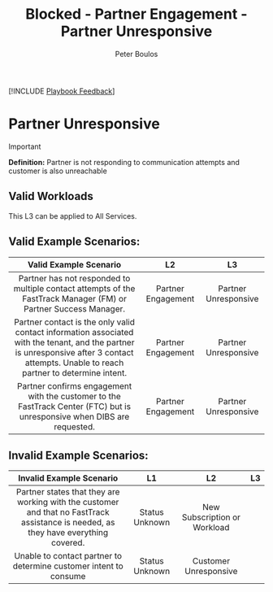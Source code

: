 ﻿---
# required metadata
title: Blocked - Partner Engagement - Partner Unresponsive
description: Blocked - Partner Engagement - Partner Unresponsive
author: Peter Boulos
ms.author: pboulos
manager: eduardod 
ms.date: 9/25/2019
ms.topic: playbook 
ms.prod: non-product-specific 
ms.custom: internal-playbook 
ft.audience: internal 
ft.owner: pboulos
---
[!INCLUDE [Playbook Feedback](./includes/questions-feedback.md)] 

# Partner Unresponsive

> [!IMPORTANT]
> **Definition:** Partner is not responding to communication attempts and customer is also unreachable

## Valid Workloads
This L3 can be applied to All Services.

## Valid Example Scenarios:
| Valid Example Scenario | L2 | L3 |
| :--: | :--: | :--: |
| Partner has not responded to multiple contact attempts of the FastTrack Manager (FM) or Partner Success Manager. | Partner Engagement | Partner Unresponsive |
| Partner contact is the only valid contact information associated with the tenant, and the partner is unresponsive after 3 contact attempts. Unable to reach partner to determine intent. | Partner Engagement | Partner Unresponsive |
| Partner confirms engagement with the customer to the FastTrack Center (FTC) but is unresponsive when DIBS are requested. | Partner Engagement | Partner Unresponsive |
## Invalid Example Scenarios:
| Invalid Example Scenario | L1 | L2 | L3 |
| :--: | :--: | :--: | :--: |
| Partner states that they are working with the customer and that no FastTrack assistance is needed, as they have everything covered. | Status Unknown | New Subscription or Workload |  |
| Unable to contact partner to determine customer intent to consume | Status Unknown | Customer Unresponsive |  |
